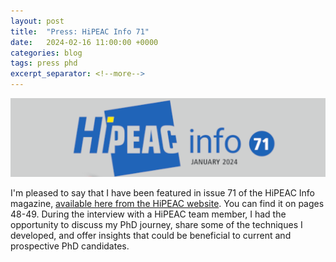 ```yaml
---
layout: post
title:  "Press: HiPEAC Info 71"
date:   2024-02-16 11:00:00 +0000
categories: blog
tags: press phd
excerpt_separator: <!--more-->
---
```


<img src="/assets/pics/2024_hipeac.png" width="1024">

I'm pleased to say that I have been featured in issue 71 of the HiPEAC Info magazine, [available here from the HiPEAC website](https://www.hipeac.net/news/#/magazine/).  You can find it on pages 48-49.  During the interview with a HiPEAC team member, I had the opportunity to discuss my PhD journey, share some of the techniques I developed, and offer insights that could be beneficial to current and prospective PhD candidates.
